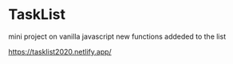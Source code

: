 # TaskList
 mini project on vanilla javascript
 new functions addeded to the list
 
 https://tasklist2020.netlify.app/
